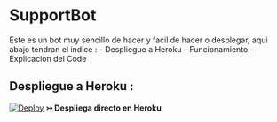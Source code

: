 # SupportBot
Este es un bot muy sencillo de hacer y facil de hacer o desplegar, aqui abajo tendran el indice :
    - Despliegue a Heroku
    - Funcionamiento
    - Explicacion del Code
    
## Despliegue a Heroku :


[![Deploy](https://www.herokucdn.com/deploy/button.svg)](https://heroku.com/deploy?template=https://github.com/AresDza/SupportBot) <b>↣ Despliega directo en Heroku</b>
